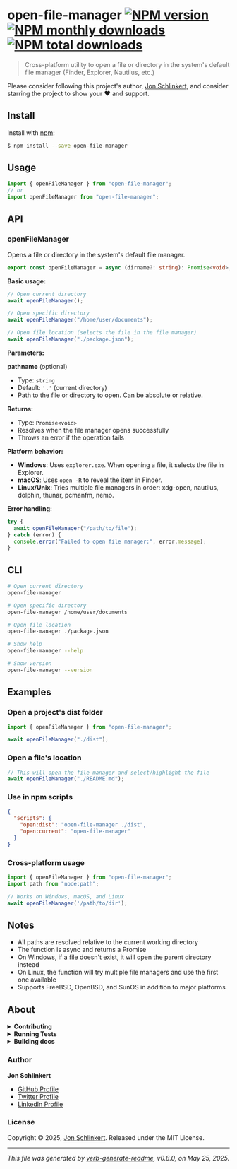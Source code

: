 # open-file-manager [![NPM version](https://img.shields.io/npm/v/open-file-manager.svg?style=flat)](https://www.npmjs.com/package/open-file-manager) [![NPM monthly downloads](https://img.shields.io/npm/dm/open-file-manager.svg?style=flat)](https://npmjs.org/package/open-file-manager) [![NPM total downloads](https://img.shields.io/npm/dt/open-file-manager.svg?style=flat)](https://npmjs.org/package/open-file-manager)

> Cross-platform utility to open a file or directory in the system's default file manager (Finder, Explorer, Nautilus, etc.)

Please consider following this project's author, [Jon Schlinkert](https://github.com/jonschlinkert), and consider starring the project to show your :heart: and support.

## Install

Install with [npm](https://www.npmjs.com/):

```sh
$ npm install --save open-file-manager
```

## Usage

```typescript
import { openFileManager } from "open-file-manager";
// or
import openFileManager from "open-file-manager";
```

## API

### openFileManager

Opens a file or directory in the system's default file manager.

```typescript
export const openFileManager = async (dirname?: string): Promise<void>;
```

**Basic usage:**

```ts
// Open current directory
await openFileManager();

// Open specific directory
await openFileManager("/home/user/documents");

// Open file location (selects the file in the file manager)
await openFileManager("./package.json");
```

**Parameters:**

**pathname** (optional)

* Type: `string`
* Default: `'.'` (current directory)
* Path to the file or directory to open. Can be absolute or relative.

**Returns:**

* Type: `Promise<void>`
* Resolves when the file manager opens successfully
* Throws an error if the operation fails

**Platform behavior:**

* **Windows**: Uses `explorer.exe`. When opening a file, it selects the file in Explorer.
* **macOS**: Uses `open -R` to reveal the item in Finder.
* **Linux/Unix**: Tries multiple file managers in order: xdg-open, nautilus, dolphin, thunar, pcmanfm, nemo.

**Error handling:**

```ts
try {
  await openFileManager("/path/to/file");
} catch (error) {
  console.error("Failed to open file manager:", error.message);
}
```

## CLI

```bash
# Open current directory
open-file-manager

# Open specific directory
open-file-manager /home/user/documents

# Open file location
open-file-manager ./package.json

# Show help
open-file-manager --help

# Show version
open-file-manager --version
```

## Examples

### Open a project's dist folder

```ts
import { openFileManager } from "open-file-manager";

await openFileManager("./dist");
```

### Open a file's location

```ts
// This will open the file manager and select/highlight the file
await openFileManager("./README.md");
```

### Use in npm scripts

```json
{
  "scripts": {
    "open:dist": "open-file-manager ./dist",
    "open:current": "open-file-manager"
  }
}
```

### Cross-platform usage

```ts
import { openFileManager } from "open-file-manager";
import path from "node:path";

// Works on Windows, macOS, and Linux
await openFileManager('/path/to/dir');
```

## Notes

* All paths are resolved relative to the current working directory
* The function is async and returns a Promise
* On Windows, if a file doesn't exist, it will open the parent directory instead
* On Linux, the function will try multiple file managers and use the first one available
* Supports FreeBSD, OpenBSD, and SunOS in addition to major platforms

## About

<details>
<summary><strong>Contributing</strong></summary>

Pull requests and stars are always welcome. For bugs and feature requests, [please create an issue](../../issues/new).

</details>

<details>
<summary><strong>Running Tests</strong></summary>

Running and reviewing unit tests is a great way to get familiarized with a library and its API. You can install dependencies and run tests with the following command:

```sh
$ npm install && npm test
```

</details>

<details>
<summary><strong>Building docs</strong></summary>

_(This project's readme.md is generated by [verb](https://github.com/verbose/verb-generate-readme), please don't edit the readme directly. Any changes to the readme must be made in the [.verb.md](.verb.md) readme template.)_

To generate the readme, run the following command:

```sh
$ npm install -g verbose/verb#dev verb-generate-readme && verb
```

</details>

### Author

**Jon Schlinkert**

* [GitHub Profile](https://github.com/jonschlinkert)
* [Twitter Profile](https://twitter.com/jonschlinkert)
* [LinkedIn Profile](https://linkedin.com/in/jonschlinkert)

### License

Copyright © 2025, [Jon Schlinkert](https://github.com/jonschlinkert).
Released under the MIT License.

***

_This file was generated by [verb-generate-readme](https://github.com/verbose/verb-generate-readme), v0.8.0, on May 25, 2025._